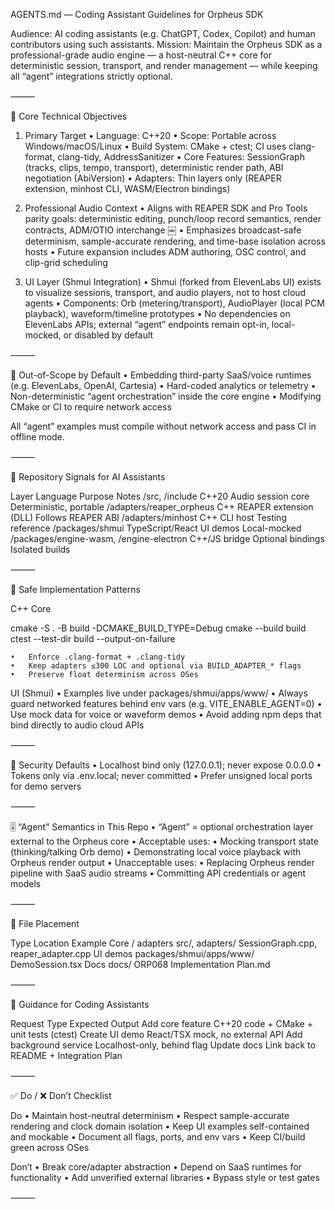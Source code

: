 AGENTS.md — Coding Assistant Guidelines for Orpheus SDK

Audience: AI coding assistants (e.g. ChatGPT, Codex, Copilot) and human contributors using such assistants.
Mission: Maintain the Orpheus SDK as a professional-grade audio engine — a host-neutral C++ core for deterministic session, transport, and render management — while keeping all “agent” integrations strictly optional.

⸻

🎯 Core Technical Objectives

1. Primary Target
	•	Language: C++20
	•	Scope: Portable across Windows/macOS/Linux
	•	Build System: CMake + ctest; CI uses clang-format, clang-tidy, AddressSanitizer
	•	Core Features: SessionGraph (tracks, clips, tempo, transport), deterministic render path, ABI negotiation (AbiVersion)
	•	Adapters: Thin layers only (REAPER extension, minhost CLI, WASM/Electron bindings)

2. Professional Audio Context
	•	Aligns with REAPER SDK and Pro Tools parity goals: deterministic editing, punch/loop record semantics, render contracts, ADM/OTIO interchange  ￼
	•	Emphasizes broadcast-safe determinism, sample-accurate rendering, and time-base isolation across hosts
	•	Future expansion includes ADM authoring, OSC control, and clip-grid scheduling

3. UI Layer (Shmui Integration)
	•	Shmui (forked from ElevenLabs UI) exists to visualize sessions, transport, and audio players, not to host cloud agents
	•	Components: Orb (metering/transport), AudioPlayer (local PCM playback), waveform/timeline prototypes
	•	No dependencies on ElevenLabs APIs; external “agent” endpoints remain opt-in, local-mocked, or disabled by default

⸻

🚫 Out-of-Scope by Default
	•	Embedding third-party SaaS/voice runtimes (e.g. ElevenLabs, OpenAI, Cartesia)
	•	Hard-coded analytics or telemetry
	•	Non-deterministic “agent orchestration” inside the core engine
	•	Modifying CMake or CI to require network access

All “agent” examples must compile without network access and pass CI in offline mode.

⸻

🧭 Repository Signals for AI Assistants

Layer	Language	Purpose	Notes
/src, /include	C++20	Audio session core	Deterministic, portable
/adapters/reaper_orpheus	C++	REAPER extension (DLL)	Follows REAPER ABI
/adapters/minhost	C++	CLI host	Testing reference
/packages/shmui	TypeScript/React	UI demos	Local-mocked
/packages/engine-wasm, /engine-electron	C++/JS bridge	Optional bindings	Isolated builds


⸻

🧩 Safe Implementation Patterns

C++ Core

cmake -S . -B build -DCMAKE_BUILD_TYPE=Debug
cmake --build build
ctest --test-dir build --output-on-failure

	•	Enforce .clang-format + .clang-tidy
	•	Keep adapters ≤300 LOC and optional via BUILD_ADAPTER_* flags
	•	Preserve float determinism across OSes

UI (Shmui)
	•	Examples live under packages/shmui/apps/www/
	•	Always guard networked features behind env vars (e.g. VITE_ENABLE_AGENT=0)
	•	Use mock data for voice or waveform demos
	•	Avoid adding npm deps that bind directly to audio cloud APIs

⸻

🔐 Security Defaults
	•	Localhost bind only (127.0.0.1); never expose 0.0.0.0
	•	Tokens only via .env.local; never committed
	•	Prefer unsigned local ports for demo servers

⸻

🎚 “Agent” Semantics in This Repo
	•	“Agent” = optional orchestration layer external to the Orpheus core
	•	Acceptable uses:
	•	Mocking transport state (thinking/talking Orb demo)
	•	Demonstrating local voice playback with Orpheus render output
	•	Unacceptable uses:
	•	Replacing Orpheus render pipeline with SaaS audio streams
	•	Committing API credentials or agent models

⸻

🧱 File Placement

Type	Location	Example
Core / adapters	src/, adapters/	SessionGraph.cpp, reaper_adapter.cpp
UI demos	packages/shmui/apps/www/	DemoSession.tsx
Docs	docs/	ORP068 Implementation Plan.md


⸻

🧠 Guidance for Coding Assistants

Request Type	Expected Output
Add core feature	C++20 code + CMake + unit tests (ctest)
Create UI demo	React/TSX mock, no external API
Add background service	Localhost-only, behind flag
Update docs	Link back to README + Integration Plan


⸻

✅ Do / ❌ Don’t Checklist

Do
	•	Maintain host-neutral determinism
	•	Respect sample-accurate rendering and clock domain isolation
	•	Keep UI examples self-contained and mockable
	•	Document all flags, ports, and env vars
	•	Keep CI/build green across OSes

Don’t
	•	Break core/adapter abstraction
	•	Depend on SaaS runtimes for functionality
	•	Add unverified external libraries
	•	Bypass style or test gates

⸻
